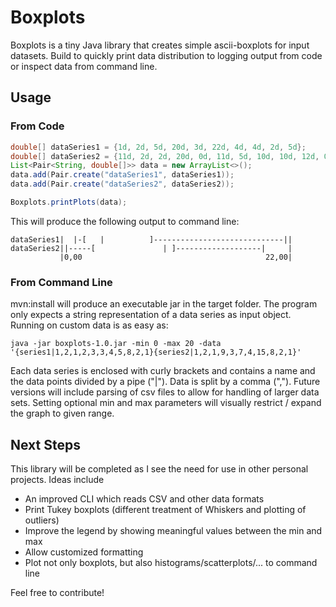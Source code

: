 # Boxplots
Boxplots is a tiny Java library that creates simple ascii-boxplots for input datasets. Build to quickly print data distribution to logging output from code or inspect data from command line.

## Usage
### From Code

```java
double[] dataSeries1 = {1d, 2d, 5d, 20d, 3d, 22d, 4d, 4d, 2d, 5d};
double[] dataSeries2 = {11d, 2d, 2d, 20d, 0d, 11d, 5d, 10d, 10d, 12d, 0d, 11d, 5d, 10d, 10d, 12d};
List<Pair<String, double[]>> data = new ArrayList<>();
data.add(Pair.create("dataSeries1", dataSeries1));
data.add(Pair.create("dataSeries2", dataSeries2));

Boxplots.printPlots(data);
```

This will produce the following output to command line:

```
dataSeries1|  |-[   |          ]-----------------------------||
dataSeries2||-----[               | ]-------------------|     |
           |0,00                                         22,00|
```

### From Command Line
mvn:install will produce an executable jar in the target folder. The program only expects a string representation of a data series as input object. Running on custom data is as easy as:

```
java -jar boxplots-1.0.jar -min 0 -max 20 -data '{series1|1,2,1,2,3,3,4,5,8,2,1}{series2|1,2,1,9,3,7,4,15,8,2,1}'
```

Each data series is enclosed with curly brackets and contains a name and the data points divided by a pipe ("|"). Data is split by a comma (","). Future versions will include parsing of csv files to allow for handling of larger data sets. Setting optional min and max parameters will visually restrict / expand the graph to given range.

## Next Steps
This library will be completed as I see the need for use in other personal projects. Ideas include

* An improved CLI which reads CSV and other data formats
* Print Tukey boxplots (different treatment of Whiskers and plotting of outliers)
* Improve the legend by showing meaningful values between the min and max
* Allow customized formatting
* Plot not only boxplots, but also histograms/scatterplots/... to command line

Feel free to contribute!
